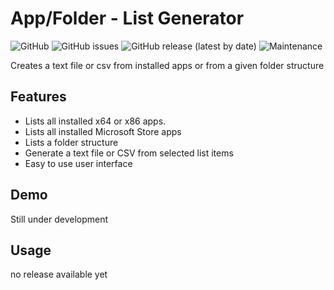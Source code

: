 # App/Folder - List Generator

![GitHub](https://img.shields.io/github/license/CruentoDraco/App-Folder-List-Generator)
![GitHub issues](https://img.shields.io/github/issues-raw/CruentoDraco/App-Folder-List-Generator)
![GitHub release (latest by date)](https://img.shields.io/github/v/release/CruentoDraco/App-Folder-List-Generator)
![Maintenance](https://img.shields.io/maintenance/yes/2021)

Creates a text file or csv from installed apps or from a given folder structure

## Features

- Lists all installed x64 or x86 apps.
- Lists all installed Microsoft Store apps
- Lists a folder structure
- Generate a text file or CSV from selected list items
- Easy to use user interface

## Demo

Still under development

## Usage

no release available yet